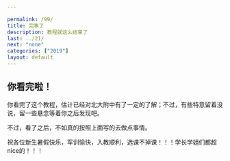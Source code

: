 ```yaml
---

permalink: /99/
title: 完事了
description: 教程就这么结束了
last: ../21/
next: "none"
categories: ["2019"]
layout: default
---
```


## 你看完啦！

你看完了这个教程，估计已经对北大附中有了一定的了解；不过，有些特意留着没说，留一些悬念等着你之后发现吧。

不过，看了之后，不如真的按照上面写的去做点事情。

祝各位新生暑假快乐，军训愉快，入教顺利，选课不掉课！！！学长学姐们都超nice的！！！